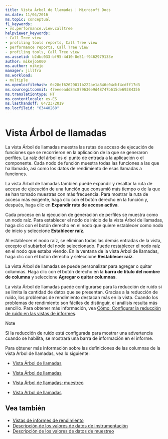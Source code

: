 ```yaml
---
title: Vista Árbol de llamadas | Microsoft Docs
ms.date: 11/04/2016
ms.topic: conceptual
f1_keywords:
- vs.performance.view.calltree
helpviewer_keywords:
- Call Tree view
- profiling tools reports, Call Tree view
- performance reports, Call Tree view
- profiling tools, Call Tree view
ms.assetid: b2dbc033-bf95-4d10-8e51-f9462979133e
author: mikejo5000
ms.author: mikejo
manager: jillfra
ms.workload:
- multiple
ms.openlocfilehash: 0c28ef62629011b222ae1a846c04cbf4cdff17d3
ms.sourcegitcommit: 47eeeeadd84c879636e9d48747b615de69384356
ms.translationtype: HT
ms.contentlocale: es-ES
ms.lasthandoff: 04/23/2019
ms.locfileid: "63440260"
---
```

# <a name="call-tree-view"></a>Vista Árbol de llamadas
La vista Árbol de llamadas muestra las rutas de acceso de ejecución de funciones que se recorrieron en la aplicación de la que se generaron perfiles. La raíz del árbol es el punto de entrada a la aplicación o el componente. Cada nodo de función muestra todas las funciones a las que ha llamado, así como los datos de rendimiento de esas llamadas a funciones.

 La vista Árbol de llamadas también puede expandir y resaltar la ruta de acceso de ejecución de una función que consumió más tiempo o de la que se han tomado muestras con más frecuencia. Para mostrar la ruta de acceso más exigente, haga clic con el botón derecho en la función y, después, haga clic en **Expandir ruta de acceso activa**.

 Cada proceso en la ejecución de generación de perfiles se muestra como un nodo raíz. Para establecer el nodo de inicio de la vista Árbol de llamadas, haga clic con el botón derecho en el nodo que quiere establecer como nodo de inicio y seleccione **Establecer raíz**.

 Al establecer el nodo raíz, se eliminan todas las demás entradas de la vista, excepto el subárbol del nodo seleccionado. Puede restablecer el nodo raíz en el nodo que estaba viendo. En la ventana de la vista Árbol de llamadas, haga clic con el botón derecho y seleccione **Restablecer raíz**.

 La vista Árbol de llamadas se puede personalizar para agregar o quitar columnas. Haga clic con el botón derecho en la **barra de título del nombre de columna** y seleccione **Agregar o quitar columnas**.

 La vista Árbol de llamadas puede configurarse para la reducción de ruido si se limita la cantidad de datos que se presentan. Gracias a la reducción de ruido, los problemas de rendimiento destacan más en la vista. Cuando los problemas de rendimiento son fáciles de distinguir, el análisis resulta más sencillo. Para obtener más información, vea [Cómo: Configurar la reducción de ruido en las vistas de informes](../profiling/how-to-configure-noise-reduction-in-report-views.md).

> [!NOTE]
> Si la reducción de ruido está configurada para mostrar una advertencia cuando se habilita, se mostrará una barra de información en el informe.

 Para obtener más información sobre las definiciones de las columnas de la vista Árbol de llamadas, vea lo siguiente:

- [Vista Árbol de llamadas](../profiling/call-tree-view-sampling-data.md)

- [Vista Árbol de llamadas](../profiling/call-tree-view-instrumentation-data.md)

- [Vista Árbol de llamadas: muestreo](../profiling/call-tree-view-dotnet-memory-sampling-data.md)

- [Vista Árbol de llamadas](../profiling/call-tree-view-contention-data.md)

## <a name="see-also"></a>Vea también
- [Vistas de informes de rendimiento](../profiling/performance-report-views.md)
- [Descripción de los valores de datos de instrumentación](../profiling/understanding-instrumentation-data-values.md)
- [Descripción de los valores de datos de muestreo](../profiling/understanding-sampling-data-values.md)